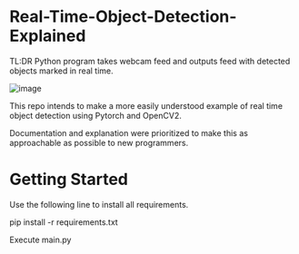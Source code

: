 # Real-Time-Object-Detection-Explained

TL:DR Python program takes webcam feed and outputs feed with detected objects marked in real time.

![image](https://user-images.githubusercontent.com/72110751/206959297-6484a343-663a-4b6e-9c30-8b24df0913f9.png)


This repo intends to make a more easily understood example of real time object detection using Pytorch and OpenCV2.

Documentation and explanation were prioritized to make this as approachable as possible to new programmers.

# Getting Started

Use the following line to install all requirements.

pip install -r requirements.txt

Execute main.py


